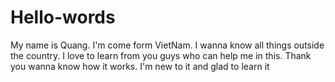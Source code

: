 # Hello-words

My name is Quang. I'm come form VietNam. I wanna know all things outside the country. I love to learn from you guys who can help me in this. Thank you
wanna know how it works. I'm new to it and glad to learn it
